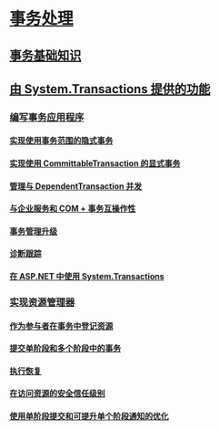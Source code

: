 # [事务处理](index.md)
## [事务基础知识](transaction-fundamentals.md)
## [由 System.Transactions 提供的功能](features-provided-by-system-transactions.md)
### [编写事务应用程序](writing-a-transactional-application.md)
#### [实现使用事务范围的隐式事务](implementing-an-implicit-transaction-using-transaction-scope.md)
#### [实现使用 CommittableTransaction 的显式事务](implementing-an-explicit-transaction-using-committabletransaction.md)
#### [管理与 DependentTransaction 并发](managing-concurrency-with-dependenttransaction.md)
#### [与企业服务和 COM + 事务互操作性](interoperability-with-enterprise-services-and-com-transactions.md)
#### [事务管理升级](transaction-management-escalation.md)
#### [诊断跟踪](diagnostic-traces.md)
#### [在 ASP.NET 中使用 System.Transactions](using-system-transactions-in-aspnet.md)
### [实现资源管理器](implementing-a-resource-manager.md)
#### [作为参与者在事务中登记资源](enlisting-resources-as-participants-in-a-transaction.md)
#### [提交单阶段和多个阶段中的事务](committing-a-transaction-in-single-phase-and-multi-phase.md)
#### [执行恢复](performing-recovery.md)
#### [在访问资源的安全信任级别](security-trust-levels-in-accessing-resources.md)
#### [使用单阶段提交和可提升单个阶段通知的优化](optimization-spc-and-promotable-spn.md)
